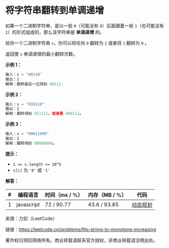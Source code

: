 # 将字符串翻转到单调递增

如果一个二进制字符串，是以一些 `0`（可能没有 `0`）后面跟着一些 `1`（也可能没有 `1`）的形式组成的，那么该字符串是 **单调递增** 的。

给你一个二进制字符串 `s`，你可以将任何 `0` 翻转为 `1` 或者将 `1` 翻转为 `0` 。

返回使 `s` 单调递增的最小翻转次数。

**示例 1：**

``` javascript
输入：s = "00110"
输出：1
解释：翻转最后一位得到 00111.
```

**示例 2：**

``` javascript
输入：s = "010110"
输出：2
解释：翻转得到 011111，或者是 000111。
```

**示例 3：**

``` javascript
输入：s = "00011000"
输出：2
解释：翻转得到 00000000。
```

**提示：**

- `1 <= s.length <= 10^5`
- `s[i]` 为 `'0'` 或 `'1'`

**解答：**

**#**|**编程语言**|**时间（ms / %）**|**内存（MB / %）**|**代码**
--|--|--|--|--
1|javascript|72 / 90.77|43.6 / 93.85|[动态规划](./javascript/ac_v1.js)

来源：力扣（LeetCode）

链接：https://leetcode.cn/problems/flip-string-to-monotone-increasing

著作权归领扣网络所有。商业转载请联系官方授权，非商业转载请注明出处。
